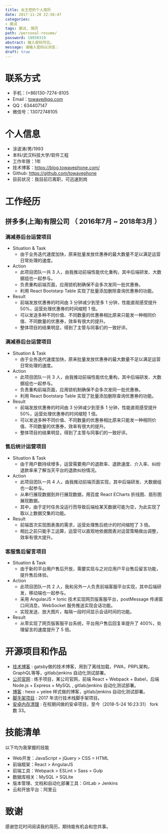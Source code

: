 ```yaml
---
title: 女王控的个人简历
date: 2017-11-20 22:56:47
categories:
- 面试
tags: 面试, 简历
path: /personal-resume/
password: 19930319
abstract: 输入密码可见。
message: 请输入密码以浏览：
draft: true
---
```


# 联系方式

- 手机：(+86)130-7274-8105
- Email：towave@qq.com
- QQ：634407147
- 微信号：13072748105

# 个人信息

- 涂波涛/男/1993 
- 本科/武汉科技大学/软件工程
- 工作年限：1年
- 技术博客：https://blog.towavephone.com/
- Github: https://github.com/towavephone
- 目前状况：我目前已离职，可迅速到岗

# 工作经历

## 拼多多(上海)有限公司 （ 2016年7月 ~ 2018年3月 ）

### 满减券后台运营项目 

- Situation & Task
    - 由于业务迭代速度加快，原来批量发放优惠券的最大数量不足以满足运营日常处理的速度。
- Action
    - 此项目团队一共 3 人，由我推动前端性能优化重构，其中后端研发、大数据组也一起参与。
    - 负责重构前端页面，应用锁机制确保不会多次发同一批优惠券。
    - 利用 React Bootstarp Table 实现了批量添加删除查询优惠券的功能。
- Result
    - 前端发放优惠券的时间由 3 分钟减少到至多 1 分钟，性能直观感受提升 50%，运营处理优惠券的时间缩短 1 倍。
    - 可以发送多种不同价值、不同数量的优惠券相比原来只能发一种相同价值、不同数量的优惠券，效率有很大的提升。
    - 整体项目的结果明显，得到了主管与同事们的一致好评。

### 满减券后台运营项目 

- Situation & Task
    - 由于业务迭代速度加快，原来批量发放优惠券的最大数量不足以满足运营日常处理的速度。
- Action
    - 此项目团队一共 3 人，由我推动前端性能优化重构，其中后端研发、大数据组也一起参与。
    - 负责重构前端页面，应用锁机制确保不会多次发同一批优惠券。
    - 利用 React Bootstarp Table 实现了批量添加删除查询优惠券的功能。
- Result
    - 前端发放优惠券的时间由 3 分钟减少到至多 1 分钟，性能直观感受提升 50%，运营处理优惠券的时间缩短 1 倍。
    - 可以发送多种不同价值、不同数量的优惠券相比原来只能发一种相同价值、不同数量的优惠券，效率有很大的提升。
    - 整体项目的结果明显，得到了主管与同事们的一致好评。

### 售后统计运营项目 

- Situation & Task
    - 由于用户数持续增多，运营需要用户的退款率、退款速度、介入率、纠纷退款率来了解当天平台的退款纠纷情况。
- Action
    - 此项目团队一共 4 人，由我推动前端页面实现，其中后端研发、大数据组也一起参与。
    - 从串行展现数据到并行展现数据，用百度 React ECharts 折线图、扇形图展现数据。
    - 其中，由于定时任务没运行而导致后端给某天数据可能为空，为此实现了取以上数据交集的功能。
- Result
    - 前端首次实现图表类的需求，运营处理售后统计的时间缩短了 3 倍。
    - 相比之前只能手工运算，运营可以直观地依据图表对运营策略做出调整，效率有很大提升。

### 客服售后留言项目

- Situation & Task
    - 由于新的平台用户售后开放，需要实现与之对应用户平台售后留言功能，提升售后体验。
- Action
    - 此项目团队一共 2 人，我和另外一人负责前端客服平台实现，其中后端研发，移动端也一起参与。
    - 采用 AngularJS + Ionic 技术实现网页版客服平台，postMessage 传递窗口间消息，WebSocket 服务推送实现会话功能。
    - 实现发送、放大图片，每隔一段时间显示会话时间的功能。
- Result
    - 从零实现了网页版客服平台系统，平台用户售后回复率提升了 400%，处理留言的速度提升了 5 倍。

# 开源项目和作品

- [技术博客](https://blog.towavephone.com/) : gatsby做的技术博客，用到了离线加载，PWA，PRPL架构，GraphQL等等，gitlab/jenkins 自动化测试部署。
- [公司官网](http://www.meidengpaper.com/) : 练手项目，某公司官网，前端 React + Webpack + Babel，后端 Node.js + Express + MySQL , gitlab/jenkins 自动化测试部署。
- [博客](http://www.towavephone.com/) : hexo + yelee 样式做的博客，gitlab/jenkins 自动化测试部署。
- [脚手架项目](http://frontendstarter.towavephone.com/) : 2017 年流行技术栈脚手架项目。
- [安卓内存清理](https://github.com/towavephone/MemoryCleaner) : 在校期间做的安卓项目，至今（2018-5-24 16:23:31） fork 数 33。

# 技能清单

以下均为我掌握的技能

- Web开发：JavaScript = jQuery > CSS = HTML
- 前端框架：React > AngularJS
- 前端工具：Webpack > ESLint > Sass = Gulp
- 数据库相关：MySQL > SQLite
- 版本管理、文档和自动化部署工具：GitLab > Jenkins
- 云和开放平台：阿里云

# 致谢

感谢您花时间阅读我的简历，期待能有机会和您共事。